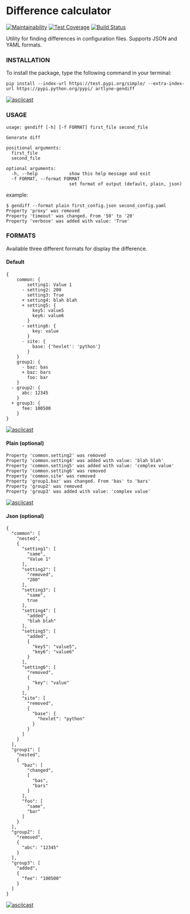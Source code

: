# Difference calculator
[![Maintainability](https://api.codeclimate.com/v1/badges/1d3accb9e09bfeb138d6/maintainability)](https://codeclimate.com/github/Artlyne/python-project-lvl2/maintainability)
[![Test Coverage](https://api.codeclimate.com/v1/badges/1d3accb9e09bfeb138d6/test_coverage)](https://codeclimate.com/github/Artlyne/python-project-lvl2/test_coverage)
[![Build Status](https://travis-ci.com/Artlyne/python-project-lvl2.svg?branch=master)](https://travis-ci.com/Artlyne/python-project-lvl2)

Utility for finding differences in configuration files. Supports JSON and YAML formats.

### INSTALLATION
To install the package, type the following command in your terminal:
```
pip install --index-url https://test.pypi.org/simple/ --extra-index-url https://pypi.python.org/pypi/ artlyne-gendiff
```
[![asciicast](https://asciinema.org/a/AMn2P72QpjZpW7jMh9aZRHL31.svg)](https://asciinema.org/a/AMn2P72QpjZpW7jMh9aZRHL31)

### USAGE
```
usage: gendiff [-h] [-f FORMAT] first_file second_file

Generate diff

positional arguments:
  first_file
  second_file

optional arguments:
  -h, --help            show this help message and exit
  -f FORMAT, --format FORMAT
                        set format of output (default, plain, json)

```
example:
```
$ gendiff --format plain first_config.json second_config.yaml
Property 'proxy' was removed
Property 'timeout' was changed. From '50' to '20'
Property 'verbose' was added with value: 'True'
```

### FORMATS

Available three different formats for display the difference.

#### Default
```
{
    common: {
        setting1: Value 1
      - setting2: 200
        setting3: True
      + setting4: blah blah
      + setting5: {
          key5: value5
          key6: value6
        }
      - setting6: {
          key: value
        }
      - site: {
          base: {'hexlet': 'python'}
        }
    }
    group1: {
      - baz: bas
      + baz: bars
        foo: bar
    }
  - group2: {
      abc: 12345
    }
  + group3: {
      fee: 100500
    }
}
```
[![asciicast](https://asciinema.org/a/cjxAi004Ipwno8AJHU2W81rul.svg)](https://asciinema.org/a/cjxAi004Ipwno8AJHU2W81rul)

#### Plain (optional)
```
Property 'common.setting2' was removed
Property 'common.setting4' was added with value: 'blah blah'
Property 'common.setting5' was added with value: 'complex value'
Property 'common.setting6' was removed
Property 'common.site' was removed
Property 'group1.baz' was changed. From 'bas' to 'bars'
Property 'group2' was removed
Property 'group3' was added with value: 'complex value'
```
[![asciicast](https://asciinema.org/a/2P8fcFnY30vb52m5R5p5206zX.svg)](https://asciinema.org/a/2P8fcFnY30vb52m5R5p5206zX)

#### Json (optional)
```
{
  "common": [
    "nested",
    {
      "setting1": [
        "same",
        "Value 1"
      ],
      "setting2": [
        "removed",
        "200"
      ],
      "setting3": [
        "same",
        true
      ],
      "setting4": [
        "added",
        "blah blah"
      ],
      "setting5": [
        "added",
        {
          "key5": "value5",
          "key6": "value6"
        }
      ],
      "setting6": [
        "removed",
        {
          "key": "value"
        }
      ],
      "site": [
        "removed",
        {
          "base": {
            "hexlet": "python"
          }
        }
      ]
    }
  ],
  "group1": [
    "nested",
    {
      "baz": [
        "changed",
        [
          "bas",
          "bars"
        ]
      ],
      "foo": [
        "same",
        "bar"
      ]
    }
  ],
  "group2": [
    "removed",
    {
      "abc": "12345"
    }
  ],
  "group3": [
    "added",
    {
      "fee": "100500"
    }
  ]
}
```
[![asciicast](https://asciinema.org/a/YAKTK3mW3QMbos0oymXqN02SE.svg)](https://asciinema.org/a/YAKTK3mW3QMbos0oymXqN02SE)
